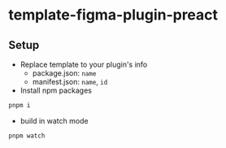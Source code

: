 # template-figma-plugin-preact

## Setup

- Replace template to your plugin's info
  - package.json: `name`
  - manifest.json: `name`, `id`
- Install npm packages

```sh
pnpm i
```

- build in watch mode

```sh
pnpm watch
```
